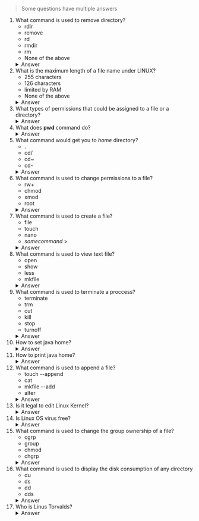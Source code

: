 > Some questions have multiple answers
1. What command is used to remove directory?
    - rdir
    - remove
    - rd
    - rmdir
    - rm
    - None of the above
    <details><summary>Answer</summary>rmdir, rm</details>
2. What is the maximum length of a file name under LINUX?
    - 255 characters
    - 126 characters
    - limited by RAM
    - None of the above
    <details><summary>Answer</summary>255</details>
3. What types of permissions that could be assigned to a file or a directory?
    <details><summary>Answer</summary>Read, Write, Execute</details>
4. What does **pwd** command do?
    <details><summary>Answer</summary>displays the full path to the directory you are currently in</details>
5. What command would get you to *home* directory?
    - .
    - cd/
    - cd~
    - cd-
    <details><summary>Answer</summary>cd~</details>
6. What command is used to change permissions to a file?
    - rw+
    - chmod
    - xmod
    - root
    <details><summary>Answer</summary>chmod</details>
7. What command is used to create a file?
    - file
    - touch
    - nano
    - *somecommand* >
    <details><summary>Answer</summary>touch, nano, somecommand ></details>
8. What command is used to view text file?
    - open
    - show
    - less
    - mkfile
    <details><summary>Answer</summary>less</details>
9. What command is used to terminate a proccess?
    - terminate
    - trm
    - cut
    - kill
    - stop
    - turnoff
    <details><summary>Answer</summary>kill</details>
10. How to set java home?
    <details><summary>Answer</summary>export JAVA_HOME = /home/user/Java/bin</details>
11. How to print java home?
    <details><summary>Answer</summary>echo $JAVA_HOME</details>
12. What command is used to append a file?
    - touch --append
    - cat
    - mkfile --add
    - alter
    <details><summary>Answer</summary>cat</details>
13. Is it legal to edit Linux Kernel?
    <details><summary>Answer</summary>Yes. Kernel is released under GPL</details>
14. Is Linux OS virus free?
    <details><summary>Answer</summary>No. No system is virus free. Linux just have the least amount</details>
15. What command is used to change the group ownership of a file?
    - cgrp
    - group
    - chmod
    - chgrp
    <details><summary>Answer</summary>chgrp</details>
16. What command is used to display the disk consumption of any directory
    - du 
    - ds 
    - dd 
    - dds
    <details><summary>Answer</summary>du</details>
17. Who is Linus Torvalds?
    <details><summary>Answer</summary>The guy who developed Linux</details>
